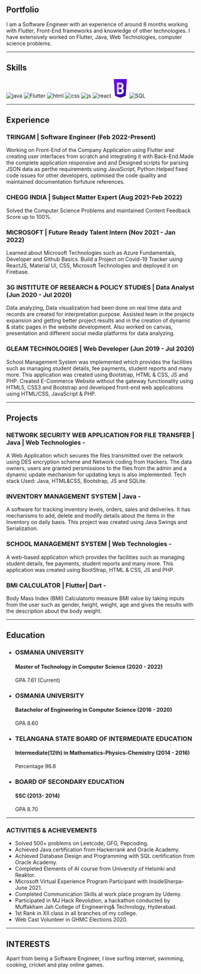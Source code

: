 ## Portfolio

I am a Software Engineer with an experience of around 8 months working with Flutter, Front-End frameworks and knowledge of other technologies. I have extensively worked on Flutter, Java, Web Technologies, computer science problems.

---

## Skills

<p align='left'>
<img src="https://camo.githubusercontent.com/651195b8c66a9dd22316e672992077dbcecea4ca904b45a6681558ebc0ecc517/68747470733a2f2f75706c6f61642e77696b696d656469612e6f72672f77696b6970656469612f656e2f7468756d622f332f33302f4a6176615f70726f6772616d6d696e675f6c616e67756167655f6c6f676f2e7376672f33303070782d4a6176615f70726f6772616d6d696e675f6c616e67756167655f6c6f676f2e7376672e706e67" alt="java" width="40" height="60">
<img src="https://upload.wikimedia.org/wikipedia/commons/thumb/4/44/Google-flutter-logo.svg/1920px-Google-flutter-logo.svg.png" alt="Flutter" width="80" height="50">
 <img src="https://upload.wikimedia.org/wikipedia/commons/thumb/6/61/HTML5_logo_and_wordmark.svg/2048px-HTML5_logo_and_wordmark.svg.png" alt="html" width="40" height="50">
  <img src='https://upload.wikimedia.org/wikipedia/commons/thumb/d/d5/CSS3_logo_and_wordmark.svg/1200px-CSS3_logo_and_wordmark.svg.png' alt="css" width="40" height="50">
 <img src='https://upload.wikimedia.org/wikipedia/commons/6/6a/JavaScript-logo.png' height='50' width='auto' alt="js">
 <img src="https://upload.wikimedia.org/wikipedia/commons/thumb/a/a7/React-icon.svg/1280px-React-icon.svg.png" alt="react" width="auto" height="50"/>
 <img src="https://raw.githubusercontent.com/themedotid/bootstrap-icon/HEAD/docs/bootstrap-icon-css.png" alt="Bootstrap" width="40" height="50"/>

 <img src="https://us.123rf.com/450wm/jovanas/jovanas1612/jovanas161200791/68255878-ic%C3%B4ne-sql.jpg" alt="SQL" width="40" height="50"/>
 </p> 

---

## Experience

### TRINGAM | Software Engineer (Feb 2022-Present)

Working on Front-End of the Company Application using Flutter and creating user interfaces from scratch and integrating it with Back-End.Made the complete application responsive and and Designed scripts for parsing JSON data as perthe requirements using JavaScript, Python.Helped fixed code issues for other developers, optimised the code quality and maintained documentation forfuture references.
 
### CHEGG INDIA | Subject Matter Expert (Aug 2021-Feb 2022)

Solved the Computer Science Problems and maintained Content Feedback Score up to 100%.

 
### MICROSOFT | Future Ready Talent Intern (Nov 2021 - Jan 2022)

Learned about Microsoft Technologies such as Azure Fundamentals, Developer and Github Basics. Build a Project on Covid-19 Tracker using ReactJS, Material UI, CSS, Microsoft Technologies and deployed it on Firebase.
 
### 3G INSTITUTE OF RESEARCH & POLICY STUDIES | Data Analyst (Jun 2020 - Jul 2020)

Data analyzing, Data visualization had been done on real time data and records are created for interpretation purpose. Assisted team in the projects expansion and getting better project results and in the creation of dynamic & static pages in the website development. Also worked on canvas, presentation and different social media platforms for data analyzing.

### GLEAM TECHNOLOGIES | Web Developer (Jun 2019 - Jul 2020) 

School Management System was implemented which provides the facilities such as managing student details, fee payments, student reports and many more. This application was created using Bootstrap, HTML & CSS, JS and PHP. Created E-Commerce Website without the gateway functionality using HTML5, CSS3 and Bootstrap and developed front-end web applications using HTML/CSS, JavaScript & PHP.

---

## Projects

### NETWORK SECURITY WEB APPLICATION FOR FILE TRANSFER | Java | Web Technologies -

A Web Application which secures the files transmitted over the network using DES encryption scheme and Network coding from Hackers. The data owners, users are granted persmissions to the files from the  admin and a dynamic update mechanism for updating keys is also implemented. Tech stack Used: Java, HTML&CSS, Bootstrap, JS and SQLite.

### INVENTORY MANAGEMENT SYSTEM | Java -

A software for tracking inventory levels, orders, sales and deliveries. It has mechanisms to add, delete and modify details about the items in the Inventory on daily basis. This project was created using Java Swings and Serialization.

### SCHOOL MANAGEMENT SYSTEM | Web Technologies -

A web-based application which provides the facilities such as managing student details, fee payments, student reports and many more. This application was created using BootStrap, HTML & CSS, JS and PHP.

### BMI CALCULATOR | Flutter| Dart - 

Body Mass Index (BMI) Calculatorto measure BMI value by taking inputs from the user such as gender,  height, weight, age and gives the results with the description about the body weight.

---

## Education

* ### **OSMANIA UNIVERSITY**
  #### Master of Technology in Computer Science (2020 - 2022)
  GPA 7.61 (Current)

* ### **OSMANIA UNIVERSITY**
  #### Batachelor of Engineering in Computer Science (2016 - 2020) 
  GPA 8.60

* ### **TELANGANA STATE BOARD OF INTERMEDIATE EDUCATION**
  #### Intermediate(12th) in Mathematics-Physics-Chemistry (2014 - 2016)
  Percentage 96.8

* ### **BOARD OF SECONDARY EDUCATION**
  #### SSC (2013- 2014) 
  GPA 8.70

---

### ACTIVITIES & ACHIEVEMENTS

* Solved 500+ problems on Leetcode, GFG, Pepcoding.
* Achieved Java certification from Hackerrank and Oracle Academy.
* Achieved Database Design and Programming with SQL certification from Oracle Academy.
* Completed Elements of AI course from University of Helsinki and Reaktor.
* Microsoft Virtual Experience Program Participant with InsideSherpa- June 2021.
* Completed Communication Skills at work place program by Udemy.
* Participated in MJ Hack Revolution, a hackathon conducted by Muffakham Jah College of Engineering& Technology, Hyderabad.
* 1st Rank in XII class in all branches of my college.
* Web Cast Volunteer in GHMC Elections 2020.

---

## INTERESTS
Apart from being a Software Engineer, I love surfing internet, swimming, cooking, cricket and play online games.
